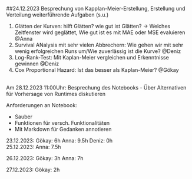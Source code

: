 ##24.12.2023
Besprechung von Kapplan-Meier-Erstellung, Erstellung und Verteilung weiterführende Aufgaben (s.u.)<br>
1. Glätten der Kurven: hilft Glätten? wie gut ist Glätten? -> Welches Zeitfenster wird geglättet, Wie gut ist es mit MAE oder MSE evaluieren @Anna
2. Survival ANalysis mit sehr vielen Abbrechern: Wie gehen wir mit sehr wenig erfolgreichen Runs um/Wie zuverlässig ist die Kurve? @Deniz
3. Log-Rank-Test: Mit Kaplan-Meier vergleichen und Erkenntnisse gewinnen @Deniz
4. Cox Proportional Hazard: Ist das besser als Kaplan-Meier? @Gökay
<br>
Am 28.12.2023 11:00Uhr: Besprechung des Notebooks
- Über Alternativen für Vorhersage von Runtimes diskutieren


Anforderungen an Notebook:
- Sauber
- Funktionen für versch. Funktionalitäten
- Mit Markdown für Gedanken annotieren
   
23.12.2023:
Gökay: 6h
Anna: 9.5h
Deniz: 0h
<br>
25.12.2023:
Anna: 7.5h

26.12.2023:
Gökay: 3h
Anna: 7h

27.12.2023:
Gökay: 2h
